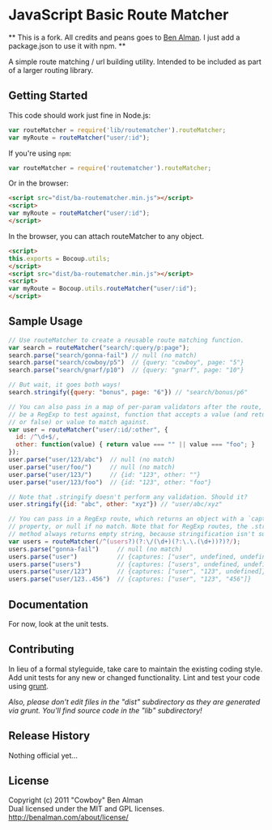 # JavaScript Basic Route Matcher

** This is a fork. All credits and peans goes to [Ben Alman](https://github.com/cowboy). I just add a package.json to use it with npm. **

A simple route matching / url building utility. Intended to be included as part of a larger routing library.

## Getting Started

This code should work just fine in Node.js:

```javascript
var routeMatcher = require('lib/routematcher').routeMatcher;
var myRoute = routeMatcher("user/:id");
```

If you're using <code>npm</code>:

```javascript
var routeMatcher = require('routematcher').routeMatcher;
```

Or in the browser:

```html
<script src="dist/ba-routematcher.min.js"></script>
<script>
var myRoute = routeMatcher("user/:id");
</script>
```

In the browser, you can attach routeMatcher to any object.

```html
<script>
this.exports = Bocoup.utils;
</script>
<script src="dist/ba-routematcher.min.js"></script>
<script>
var myRoute = Bocoup.utils.routeMatcher("user/:id");
</script>
```

## Sample Usage
```javascript
// Use routeMatcher to create a reusable route matching function.
var search = routeMatcher("search/:query/p:page");
search.parse("search/gonna-fail") // null (no match)
search.parse("search/cowboy/p5")  // {query: "cowboy", page: "5"}
search.parse("search/gnarf/p10")  // {query: "gnarf", page: "10"}

// But wait, it goes both ways!
search.stringify({query: "bonus", page: "6"}) // "search/bonus/p6"

// You can also pass in a map of per-param validators after the route, each can
// be a RegExp to test against, function that accepts a value (and returns true
// or false) or value to match against.
var user = routeMatcher("user/:id/:other", {
  id: /^\d+$/,
  other: function(value) { return value === "" || value === "foo"; }
});
user.parse("user/123/abc")  // null (no match)
user.parse("user/foo/")     // null (no match)
user.parse("user/123/")     // {id: "123", other: ""}
user.parse("user/123/foo")  // {id: "123", other: "foo"}

// Note that .stringify doesn't perform any validation. Should it?
user.stringify({id: "abc", other: "xyz"}) // "user/abc/xyz"

// You can pass in a RegExp route, which returns an object with a `captures`
// property, or null if no match. Note that for RegExp routes, the .stringify
// method always returns empty string, because stringification isn't supported.
var users = routeMatcher(/^(users?)(?:\/(\d+)(?:\.\.(\d+))?)?/);
users.parse("gonna-fail")     // null (no match)
users.parse("user")           // {captures: ["user", undefined, undefined]}
users.parse("users")          // {captures: ["users", undefined, undefined]}
users.parse("user/123")       // {captures: ["user", "123", undefined]}
users.parse("user/123..456")  // {captures: ["user", "123", "456"]}
```

## Documentation
For now, look at the unit tests.

## Contributing
In lieu of a formal styleguide, take care to maintain the existing coding style. Add unit tests for any new or changed functionality. Lint and test your code using [grunt](https://github.com/cowboy/node-grunt).

_Also, please don't edit files in the "dist" subdirectory as they are generated via grunt. You'll find source code in the "lib" subdirectory!_

## Release History
Nothing official yet...

## License
Copyright (c) 2011 "Cowboy" Ben Alman  
Dual licensed under the MIT and GPL licenses.  
<http://benalman.com/about/license/>
